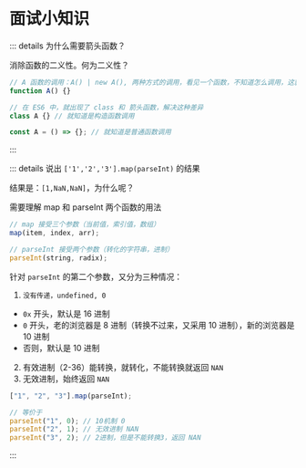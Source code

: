 # 面试小知识

::: details 为什么需要箭头函数？

消除函数的二义性。何为二义性？

```js
// A 函数的调用：A() | new A(), 两种方式的调用，看见一个函数，不知道怎么调用，这就是二义性。
function A() {}

// 在 ES6 中，就出现了 class 和 箭头函数，解决这种差异
class A {} // 就知道是构造函数调用

const A = () => {}; // 就知道是普通函数调用
```

:::

::: details 说出 `['1','2','3'].map(parseInt)` 的结果

结果是：`[1,NaN,NaN]`，为什么呢？

需要理解 map 和 parseInt 两个函数的用法

```js
// map 接受三个参数（当前值，索引值，数组）
map(item, index, arr);

// parseInt 接受两个参数（转化的字符串，进制）
parseInt(string, radix);
```

针对 `parseInt` 的第二个参数，又分为三种情况：

1. `没有传递，undefined, 0`

- `0x` 开头，默认是 16 进制
- `0` 开头，老的浏览器是 8 进制（转换不过来，又采用 10 进制），新的浏览器是 10 进制
- 否则，默认是 10 进制

2. 有效进制（2-36）能转换，就转化，不能转换就返回 `NAN`
3. 无效进制，始终返回 `NAN`

```js
["1", "2", "3"].map(parseInt);

// 等价于
parseInt("1", 0); // 10机制 0
parseInt("2", 1); // 无效进制 NAN
parseInt("3", 2); // 2进制，但是不能转换3，返回 NAN
```

:::
